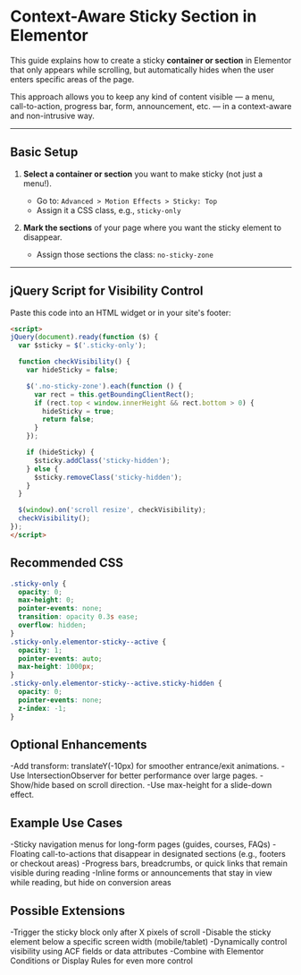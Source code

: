 # Context-Aware Sticky Section in Elementor

This guide explains how to create a sticky **container or section** in Elementor that only appears while scrolling, but automatically hides when the user enters specific areas of the page.

This approach allows you to keep any kind of content visible — a menu, call-to-action, progress bar, form, announcement, etc. — in a context-aware and non-intrusive way.

---

## Basic Setup

1. **Select a container or section** you want to make sticky (not just a menu!).
   - Go to: `Advanced > Motion Effects > Sticky: Top`
   - Assign it a CSS class, e.g., `sticky-only`

2. **Mark the sections** of your page where you want the sticky element to disappear.
   - Assign those sections the class: `no-sticky-zone`

---

## jQuery Script for Visibility Control

Paste this code into an HTML widget or in your site's footer:

```html
<script>
jQuery(document).ready(function ($) {
  var $sticky = $('.sticky-only');

  function checkVisibility() {
    var hideSticky = false;

    $('.no-sticky-zone').each(function () {
      var rect = this.getBoundingClientRect();
      if (rect.top < window.innerHeight && rect.bottom > 0) {
        hideSticky = true;
        return false;
      }
    });

    if (hideSticky) {
      $sticky.addClass('sticky-hidden');
    } else {
      $sticky.removeClass('sticky-hidden');
    }
  }

  $(window).on('scroll resize', checkVisibility);
  checkVisibility();
});
</script>
```

## Recommended CSS

```css
.sticky-only {
  opacity: 0;
  max-height: 0;
  pointer-events: none;
  transition: opacity 0.3s ease;
  overflow: hidden;
}
.sticky-only.elementor-sticky--active {
  opacity: 1;
  pointer-events: auto;
  max-height: 1000px;
}
.sticky-only.elementor-sticky--active.sticky-hidden {
  opacity: 0;
  pointer-events: none;
  z-index: -1;
}
```


## Optional Enhancements

-Add transform: translateY(-10px) for smoother entrance/exit animations.
-Use IntersectionObserver for better performance over large pages.
-Show/hide based on scroll direction.
-Use max-height for a slide-down effect.

## Example Use Cases

-Sticky navigation menus for long-form pages (guides, courses, FAQs)
-Floating call-to-actions that disappear in designated sections (e.g., footers or checkout areas)
-Progress bars, breadcrumbs, or quick links that remain visible during reading
-Inline forms or announcements that stay in view while reading, but hide on conversion areas

## Possible Extensions

-Trigger the sticky block only after X pixels of scroll
-Disable the sticky element below a specific screen width (mobile/tablet)
-Dynamically control visibility using ACF fields or data attributes
-Combine with Elementor Conditions or Display Rules for even more control

